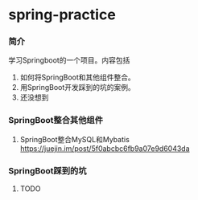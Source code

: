 # spring-practice
### 简介
学习Springboot的一个项目。内容包括
1. 如何将SpringBoot和其他组件整合。
2. 用SpringBoot开发踩到的坑的案例。
3. 还没想到


### SpringBoot整合其他组件
1. SpringBoot整合MySQL和Mybatis
https://juejin.im/post/5f0abcbc6fb9a07e9d6043da

### SpringBoot踩到的坑
1. TODO

